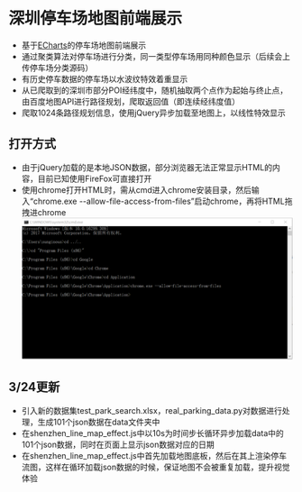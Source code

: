 # 深圳停车场地图前端展示

- 基于[ECharts](https://github.com/ecomfe/echarts)的停车场地图前端展示
- 通过聚类算法对停车场进行分类，同一类型停车场用同种颜色显示（后续会上传停车场分类源码）
- 有历史停车数据的停车场以水波纹特效着重显示
- 从已爬取到的深圳市部分POI经纬度中，随机抽取两个点作为起始与终止点，由百度地图API进行路径规划，爬取返回值（即连续经纬度值）
- 爬取1024条路径规划信息，使用jQuery异步加载至地图上，以线性特效显示

## 打开方式
- 由于jQuery加载的是本地JSON数据，部分浏览器无法正常显示HTML的内容，目前已知使用FireFox可直接打开
- 使用chrome打开HTML时，需从cmd进入chrome安装目录，然后输入“chrome.exe --allow-file-access-from-files”启动chrome，再将HTML拖拽进chrome![](https://github.com/SunGinous/Shenzhen_ParkingMap/blob/master/%E6%89%93%E5%BC%80%E6%96%B9%E5%BC%8F.png)

## 3/24更新
- 引入新的数据集test_park_search.xlsx，real_parking_data.py对数据进行处理，生成101个json数据在data文件夹中
- 在shenzhen_line_map_effect.js中以10s为时间步长循环异步加载data中的101个json数据，同时在页面上显示json数据对应的日期
- 在shenzhen_line_map_effect.js中首先加载地图底板，然后在其上渲染停车流图，这样在循环加载json数据的时候，保证地图不会被重复加载，提升视觉体验
